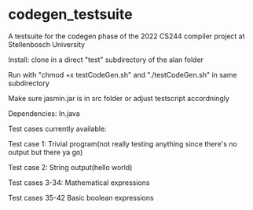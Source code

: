 # codegen_testsuite
A testsuite for the codegen phase of the 2022 CS244 compiler project at Stellenbosch University

Install: clone in a direct "test" subdirectory of the alan folder

Run with "chmod +x testCodeGen.sh" and "./testCodeGen.sh" in same subdirectory

Make sure jasmin.jar is in src folder or adjust testscript accordningly

Dependencies: In.java

Test cases currently available:

Test case 1: Trivial program(not really testing anything since there's no output but there ya go)

Test case 2: String output(hello world)

Test cases 3-34: Mathematical expressions

Test cases 35-42 Basic boolean expressions
